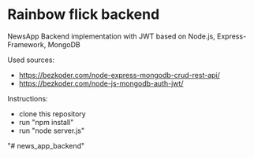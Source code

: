 # Rainbow flick backend
 
NewsApp Backend implementation with JWT based on Node.js, Express-Framework, MongoDB

Used sources:
- https://bezkoder.com/node-express-mongodb-crud-rest-api/
- https://bezkoder.com/node-js-mongodb-auth-jwt/

Instructions:
- clone this repository
- run "npm install"
- run "node server.js"

"# news_app_backend" 
